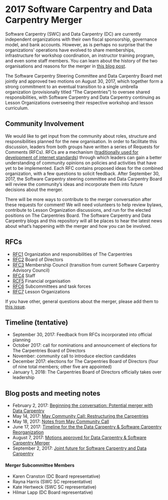 # 2017 Software Carpentry and Data Carpentry Merger

Software Carpentry (SWC) and Data Carpentry (DC) are currently independent organizations 
with their own fiscal sponsorship, governance model, and bank 
accounts. However, as is perhaps no surprise that the organizations' operations have 
evolved to share memberships, infrastructure for workshop coordination, an instructor 
training program, and even some staff members. You can learn about the history of the two 
organisations and reasons for the merger in [this blog post](https://software-carpentry.org/blog/2017/09/merger.html).

The Software Carpentry Steering Committee and Data Carpentry Board met jointly and 
approved two motions on August 30, 2017, which together form a strong commitment to 
an eventual transition to a single umbrella organization (provisionally titled 
“The Carpentries”) to oversee shared responsibilities, with Software Carpentry and 
Data Carpentry continuing as Lesson Organizations overseeing their respective workshop 
and lesson curriculum.


## Community Involvement
We would like to get input from the community about roles, structure and responsibilities 
planned for the new organisation. In order to facilitate this discussion, leaders from 
both groups have written a series of Requests for Comments (RFCs). RFCs are a mechanism 
([traditionally used for development of internet standards](https://en.wikipedia.org/wiki/Request_for_Comments)) 
through which leaders can gain a better understanding of community opinions on policies 
and activities that have yet to be implemented. Each RFC contains proposed ideas for the 
combined organization, with a few questions to solicit feedback. After September 30, 2017, 
the Software Carpentry steering committee and Data Carpentry Board 
will review the community’s ideas and incorporate them into future decisions about the 
merger.  

There will be more ways to contribute to the merger conversation after these requests for 
comment!  We will need volunteers to help review bylaws, contribute to Lesson Organization 
discussions, and run for the elected positions on The Carpentries Board. The Software 
Carpentry and Data Carpentry blogs and this repository will all be places to hear the 
latest news about what’s happening with the merger and how you can be involved. 


## RFCs
* [RFC1](RFCs/RFC1.md) Organization and responsibilities of The Carpentries 
* [RFC2](RFCs/RFC2.md) Board of Directors
* [RFC3](RFCs/RFC3.md) Membership Council (transition from current Software Carpentry Advisory Council)
* [RFC4](RFCs/RFC4.md) Staff
* [RCF5](RFCs/RFC5.md) Financial organisation
* [RFC6](RFCs/RFC6.md) Subcommittees and task forces
* [RFC7](RFCs/RFC7.md) Lesson Organizations

If you have other, general questions about the merger, please add them to [this issue](#8).

## Timeline (tentative)
* September 30, 2017: Feedback from RFCs incorporated into official planning 
* October 2017: call for nominations and announcement of elections for The Carpentries 
Board of Directors
* November: community call to introduce election candidates
* December 2017: elections for The Carpentries Board of Directors (four of nine total 
members; other five are appointed)
* January 1, 2018: The Carpentries Board of Directors officially takes over leadership


## Blog posts and meeting notes
- February 2, 2017: [Beginning the conversation: Potential merger with Data Carpentry](https://software-carpentry.org/blog/2017/02/merger-discussion.html)
- May 14, 2017: [May Community Call: Restructuring the Carpentries](https://software-carpentry.org/blog/2017/05/may-community-call.html)
- May 18, 2017: [Notes from May Community Call](http://pad.software-carpentry.org/community-call-2017-05-18)
- June 17, 2017: [Timeline for the the Data Carpentry & Software Carpentry Reorganization](https://software-carpentry.org/blog/2017/06/merger.html)
- August 7, 2017: [Motions approved for Data Carpentry & Software Carpentry Merger](https://software-carpentry.org/blog/2017/08/mergermotions.html)
- September 2, 2017: [Joint future for Software Carpentry and Data Carpentry](https://software-carpentry.org/blog/2017/09/merger.html)


#### Merger Subcommittee Members
- Karen Cranston (DC Board representative)
- Rayna Harris (SWC SC representative)
- Kate Hertweck (SWC SC representative)
- Hilmar Lapp (DC Board representative)
